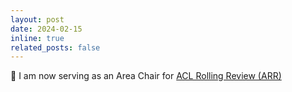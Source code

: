 ```yaml
---
layout: post
date: 2024-02-15
inline: true
related_posts: false
---
```


:briefcase: I am now serving as an Area Chair for <a href='https://aclrollingreview.org'>ACL Rolling Review (ARR)</a>
